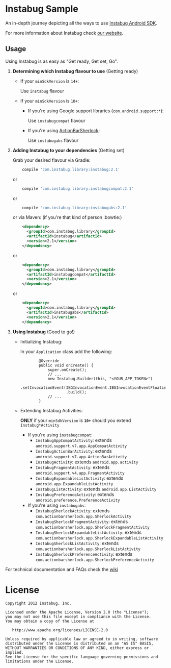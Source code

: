 Instabug Sample
========

An in-depth journey depicting all the ways to use [Instabug Android SDK][1].

For more information about Instabug check [our website][2].

Usage
--------
Using Instabug is as easy as "Get ready, Get set, Go".

1. <b>Determining which Instabug flavour to use</b> (Getting ready)
    * If your `minSdkVersion` is `14+`:
    
        Use `instabug` flavour
    
    * If your `minSdkVersion` is `10+`:
    
        * If you're using Google support libraries (`com.android.support:*`):
    
            Use `instabugcompat` flavour
        
        * If you're using [ActionBarSherlock](https://github.com/JakeWharton/ActionBarSherlock):
    
            Use `instabugabs` flavour

1. <b>Adding Instabug to your dependencies</b> (Getting set)

    Grab your desired flavour via Gradle:
    ```groovy
        compile 'com.instabug.library:instabug:2.1'
    ```
    or
    ```groovy
        compile 'com.instabug.library:instabugcompat:2.1'
    ```
    or
    ```groovy
        compile 'com.instabug.library:instabugabs:2.1'
    ```
    or via Maven: (if you're that kind of person :bowtie:)
    ```xml
        <dependency>
          <groupId>com.instabug.library</groupId>
          <artifactId>instabug</artifactId>
          <version>2.1</version>
        </dependency>
    ```
    or 
    ```xml
        <dependency>
          <groupId>com.instabug.library</groupId>
          <artifactId>instabugcompat</artifactId>
          <version>2.1</version>
        </dependency>
    ```
    or
    ```xml
        <dependency>
          <groupId>com.instabug.library</groupId>
          <artifactId>instabugabs</artifactId>
          <version>2.1</version>
        </dependency>
    ```

1. <b>Using Instabug</b> (Good to go!)
    
    * Initializing Instabug:
        
        In your `Application` class add the following:
        ```
                @Override
                public void onCreate() {
                    super.onCreate();
                    // ...
                    new Instabug.Builder(this, "<YOUR_APP_TOKEN>")
                            .setInvocationEvent(IBGInvocationEvent.IBGInvocationEventFloatingButton)
                            .build();
                    // ...
                }
        ```
    * Extending Instabug Activities:
        
        **ONLY** if your `minSdkVersion` is **`10+`** should you extend `Instabug*Activity`
        * If you're using `instabugcompat`:
            * `InstabugAppCompatActivity`: extends `android.support.v7.app.AppCompatActivity`
            * `InstabugActionBarActivity`: extends `android.support.v7.app.ActionBarActivity`
            * `InstabugActivity`: extends `android.app.activity`
            * `InstabugFragmentActivity`: extends `android.support.v4.app.FragmentActivity`
            * `InstabugExpandableListActivity`: extends `android.app.ExpandableListActivity`
            * `InstabugListActivity`: extends `android.app.ListActivity`
            * `InstabugPreferenceActivity`: extends `android.preference.PreferenceActivity`
        * If you're using `instabugabs`:
            * `InstabugSherlockActivity`: extends `com.actionbarsherlock.app.SherlockActivity`
            * `InstabugSherlockFragmentActivity`: extends `com.actionbarsherlock.app.SherlockFragmentActivity`
            * `InstabugSherlockExpandableListActivity`: extends `com.actionbarsherlock.app.SherlockExpandableListActivity`
            * `InstabugSherlockListActivity`: extends `com.actionbarsherlock.app.SherlockListActivity`
            * `InstabugSherlockPreferenceActivity`: extends `com.actionbarsherlock.app.SherlockPreferenceActivity`
    
For technical documentation and FAQs check the [wiki][wiki]

License
=======

    Copyright 2012 Instabug, Inc.

    Licensed under the Apache License, Version 2.0 (the "License");
    you may not use this file except in compliance with the License.
    You may obtain a copy of the License at

       http://www.apache.org/licenses/LICENSE-2.0

    Unless required by applicable law or agreed to in writing, software
    distributed under the License is distributed on an "AS IS" BASIS,
    WITHOUT WARRANTIES OR CONDITIONS OF ANY KIND, either express or implied.
    See the License for the specific language governing permissions and
    limitations under the License.


 [1]: https://instabug.com/sdk-integration#android
 [2]: https://instabug.com/
 [wiki]: https://github.com/Instabug/android-sample/wiki
